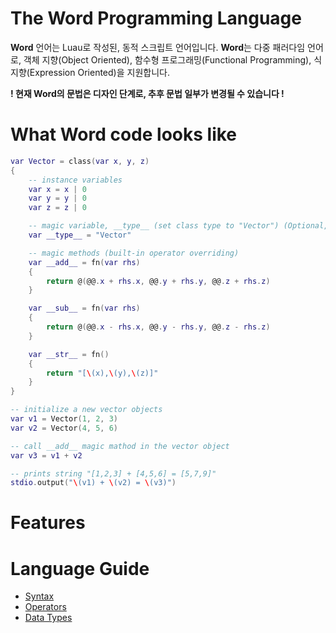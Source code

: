 # The Word Programming Language

**Word** 언어는 Luau로 작성된, 동적 스크립트 언어입니다.
**Word**는 다중 패러다임 언어로, 객체 지향(Object Oriented), 함수형 프로그래밍(Functional Programming), 식 지향(Expression Oriented)을 지원합니다.

**! 현재 Word의 문법은 디자인 단계로, 추후 문법 일부가 변경될 수 있습니다 !**

# What Word code looks like
```lua
var Vector = class(var x, y, z)
{
    -- instance variables
    var x = x | 0
    var y = y | 0
    var z = z | 0

    -- magic variable, __type__ (set class type to "Vector") (Optional, default class type is "class{UUID}")
    var __type__ = "Vector"

    -- magic methods (built-in operator overriding)
    var __add__ = fn(var rhs)
    {
        return @(@@.x + rhs.x, @@.y + rhs.y, @@.z + rhs.z)
    }

    var __sub__ = fn(var rhs)
    {
        return @(@@.x - rhs.x, @@.y - rhs.y, @@.z - rhs.z)
    }

    var __str__ = fn()
    {
        return "[\(x),\(y),\(z)]"
    }
}

-- initialize a new vector objects
var v1 = Vector(1, 2, 3)
var v2 = Vector(4, 5, 6)

-- call __add__ magic mathod in the vector object
var v3 = v1 + v2

-- prints string "[1,2,3] + [4,5,6] = [5,7,9]"
stdio.output("\(v1) + \(v2) = \(v3)")
```

# Features

# Language Guide
- [Syntax](Docs/syntax.md)
- [Operators](Docs/operators.md)
- [Data Types](Docs/dataTypes.md)
